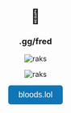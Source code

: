 <h1 align="center">💬</h1>
<h3 align="center">.gg/fred</h3>

<p align="center"><img src="https://komarev.com/ghpvc/?username=ilovesrc&label=Profile%20views&color=0e75b6&style=flat" alt="raks" /> </p>
<p align="center"><img src="https://github-readme-stats.vercel.app/api/top-langs?username=ilovesrc&show_icons=true&theme=onedark&locale=en&layout=compact" alt="raks" /></p>
<p align="center">
  <a href="https://bloods.lol" style="text-decoration: none;">
    <button style="padding: 10px 20px; font-size: 16px; color: #fff; background-color: #0e75b6; border: none; border-radius: 5px; cursor: pointer;">
      bloods.lol
    </button>
  </a>
</p>
